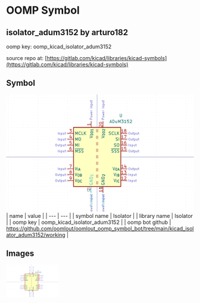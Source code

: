 # OOMP Symbol  
## isolator_adum3152  by arturo182  
  
oomp key: oomp_kicad_isolator_adum3152  
  
source repo at: [https://gitlab.com/kicad/libraries/kicad-symbols](https://gitlab.com/kicad/libraries/kicad-symbols)  
## Symbol  
  
[![working.png](working_600.png)](working.png)  
| name | value | 
| --- | --- | 
| symbol name | Isolator | 
| library name | Isolator | 
| oomp key | oomp_kicad_isolator_adum3152 | 
| oomp bot github | https://github.com/oomlout/oomlout_oomp_symbol_bot/tree/main/kicad_isolator_adum3152/working | 
## Images  
  
[![working.png](working_140.png)](working.png)  
